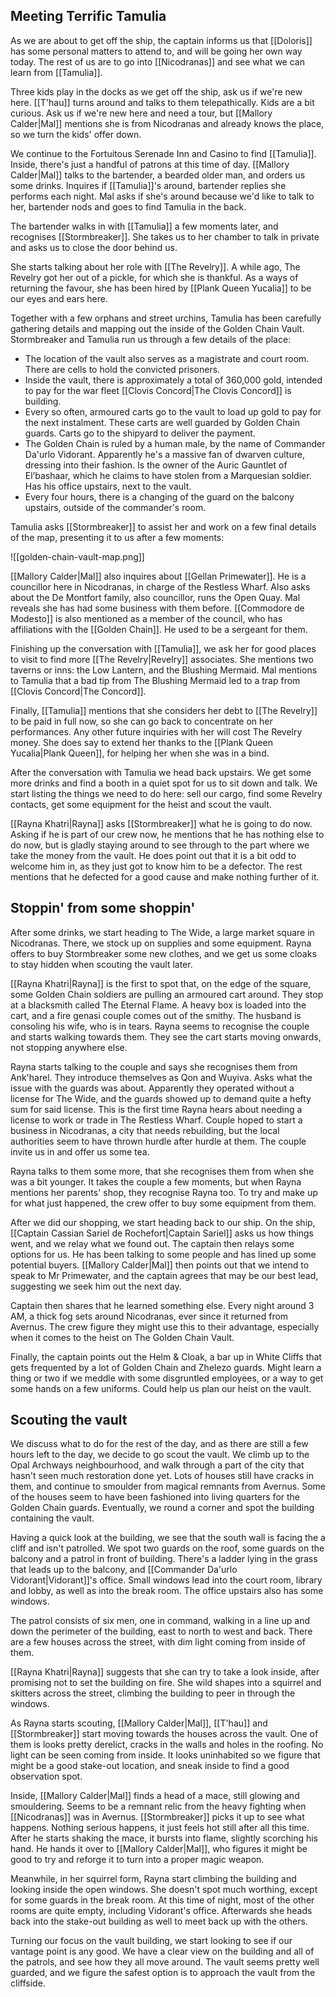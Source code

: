 ## Meeting Terrific Tamulia

As we are about to get off the ship, the captain informs us that [[Doloris]] has some personal matters to attend to, and will be going her own way today. The rest of us are to go into [[Nicodranas]] and see what we can learn from [[Tamulia]].

Three kids play in the docks as we get off the ship, ask us if we're new here. [[T'hau]] turns around and talks to them telepathically. Kids are a bit curious. Ask us if we're new here and need a tour, but [[Mallory Calder|Mal]] mentions she is from Nicodranas and already knows the place, so we turn the kids' offer down.

We continue to the Fortuitous Serenade Inn and Casino to find [[Tamulia]]. Inside, there's just a handful of patrons at this time of day. [[Mallory Calder|Mal]] talks to the bartender, a bearded older man, and orders us some drinks. Inquires if [[Tamulia]]'s around, bartender replies she performs each night. Mal asks if she's around because we'd like to talk to her, bartender nods and goes to find Tamulia in the back.

The bartender walks in with [[Tamulia]] a few moments later, and recognises [[Stormbreaker]]. She takes us to her chamber to talk in private and asks us to close the door behind us.

She starts talking about her role with [[The Revelry]]. A while ago, The Revelry got her out of a pickle, for which she is thankful. As a ways of returning the favour, she has been hired by [[Plank Queen Yucalia]] to be our eyes and ears here.

Together with a few orphans and street urchins, Tamulia has been carefully gathering details and mapping out the inside of the Golden Chain Vault. Stormbreaker and Tamulia run us through a few details of the place:

- The location of the vault also serves as a magistrate and court room. There are cells to hold the convicted prisoners.
- Inside the vault, there is approximately a total of 360,000 gold, intended to pay for the war fleet [[Clovis Concord|The Clovis Concord]] is building.
- Every so often, armoured carts go to the vault to load up gold to pay for the next instalment. These carts are well guarded by Golden Chain guards. Carts go to the shipyard to deliver the payment.
- The Golden Chain is ruled by a human male, by the name of Commander Da'urlo Vidorant. Apparently he's a massive fan of dwarven culture, dressing into their fashion. Is the owner of the Auric Gauntlet of El’bashaar, which he claims to have stolen from a Marquesian soldier. Has his office upstairs, next to the vault.
- Every four hours, there is a changing of the guard on the balcony upstairs, outside of the commander's room.

Tamulia asks [[Stormbreaker]] to assist her and work on a few final details of the map, presenting it to us after a few moments:

![[golden-chain-vault-map.png]]

[[Mallory Calder|Mal]] also inquires about [[Gellan Primewater]]. He is a councillor here in Nicodranas, in charge of the Restless Wharf. Also asks about the De Montfort family, also councillor, runs the Open Quay. Mal reveals she has had some business with them before. [[Commodore de Modesto]] is also mentioned as a member of the council, who has affiliations with the [[Golden Chain]]. He used to be a sergeant for them.

Finishing up the conversation with [[Tamulia]], we ask her for good places to visit to find more [[The Revelry|Revelry]] associates. She mentions two taverns or inns: the Low Lantern, and the Blushing Mermaid. Mal mentions to Tamulia that a bad tip from The Blushing Mermaid led to a trap from [[Clovis Concord|The Concord]].

Finally, [[Tamulia]] mentions that she considers her debt to [[The Revelry]] to be paid in full now, so she can go back to concentrate on her performances. Any other future inquiries with her will cost The Revelry money. She does say to extend her thanks to the [[Plank Queen Yucalia|Plank Queen]], for helping her when she was in a bind.

After the conversation with Tamulia we head back upstairs. We get some more drinks and find a booth in a quiet spot for us to sit down and talk. We start listing the things we need to do here: sell our cargo, find some Revelry contacts, get some equipment for the heist and scout the vault.

[[Rayna Khatri|Rayna]] asks [[Stormbreaker]] what he is going to do now. Asking if he is part of our crew now, he mentions that he has nothing else to do now, but is gladly staying around to see through to the part where we take the money from the vault. He does point out that it is a bit odd to welcome him in, as they just got to know him to be a defector. The rest mentions that he defected for a good cause and make nothing further of it.

## Stoppin' from some shoppin'

After some drinks, we start heading to The Wide, a large market square in Nicodranas. There, we stock up on supplies and some equipment. Rayna offers to buy Stormbreaker some new clothes, and we get us some cloaks to stay hidden when scouting the vault later.

[[Rayna Khatri|Rayna]] is the first to spot that, on the edge of the square, some Golden Chain soldiers are pulling an armoured cart around. They stop at a blacksmith called The Eternal Flame. A heavy box is loaded into the cart, and a fire genasi couple comes out of the smithy. The husband is consoling his wife, who is in tears. Rayna seems to recognise the couple and starts walking towards them. They see the cart starts moving onwards, not stopping anywhere else.

Rayna starts talking to the couple and says she recognises them from Ank'harel. They introduce themselves as Qon and Wuyiva. Asks what the issue with the guards was about. Apparently they operated without a license for The Wide, and the guards showed up to demand quite a hefty sum for said license. This is the first time Rayna hears about needing a license to work or trade in The Restless Wharf. Couple hoped to start a business in Nicodranas, a city that needs rebuilding, but the local authorities seem to have thrown hurdle after hurdle at them. The couple invite us in and offer us some tea.

Rayna talks to them some more, that she recognises them from when she was a bit younger. It takes the couple a few moments, but when Rayna mentions her parents' shop, they recognise Rayna too. To try and make up for what just happened, the crew offer to buy some equipment from them.

After we did our shopping, we start heading back to our ship. On the ship, [[Captain Cassian Sariel de Rochefort|Captain Sariel]] asks us how things went, and we relay what we found out. The captain then relays some options for us. He has been talking to some people and has lined up some potential buyers. [[Mallory Calder|Mal]] then points out that we intend to speak to Mr Primewater, and the captain agrees that may be our best lead, suggesting we seek him out the next day.

Captain then shares that he learned something else. Every night around 3 AM, a thick fog sets around Nicodranas, ever since it returned from Avernus. The crew figure they might use this to their advantage, especially when it comes to the heist on The Golden Chain Vault.

Finally, the captain points out the Helm & Cloak, a bar up in White Cliffs that gets frequented by a lot of Golden Chain and Zhelezo guards. Might learn a thing or two if we meddle with some disgruntled employees, or a way to get some hands on a few uniforms. Could help us plan our heist on the vault.

## Scouting the vault

We discuss what to do for the rest of the day, and as there are still a few hours left to the day, we decide to go scout the vault. We climb up to the Opal Archways neighbourhood, and walk through a part of the city that hasn't seen much restoration done yet. Lots of houses still have cracks in them, and continue to smoulder from magical remnants from Avernus. Some of the houses seem to have been fashioned into living quarters for the Golden Chain guards. Eventually, we round a corner and spot the building containing the vault.

Having a quick look at the building, we see that the south wall is facing the a cliff and isn't patrolled. We spot two guards on the roof, some guards on the balcony and a patrol in front of building. There's a ladder lying in the grass that leads up to the balcony, and [[Commander Da'urlo Vidorant|Vidorant]]'s office. Small windows lead into the court room, library and lobby, as well as into the break room. The office upstairs also has some windows.

The patrol consists of six men, one in command, walking in a line up and down the perimeter of the building, east to north to west and back. There are a few houses across the street, with dim light coming from inside of them.

[[Rayna Khatri|Rayna]] suggests that she can try to take a look inside, after promising not to set the building on fire. She wild shapes into a squirrel and skitters across the street, climbing the building to peer in through the windows.

As Rayna starts scouting, [[Mallory Calder|Mal]], [[T'hau]] and [[Stormbreaker]] start moving towards the houses across the vault. One of them is looks pretty derelict, cracks in the walls and holes in the roofing. No light can be seen coming from inside. It looks uninhabited so we figure that might be a good stake-out location, and sneak inside to find a good observation spot.

Inside, [[Mallory Calder|Mal]] finds a head of a mace, still glowing and smouldering. Seems to be a remnant relic from the heavy fighting when [[Nicodranas]] was in Avernus. [[Stormbreaker]] picks it up to see what happens. Nothing serious happens, it just feels hot still after all this time. After he starts shaking the mace, it bursts into flame, slightly scorching his hand. He hands it over to [[Mallory Calder|Mal]], who figures it might be good to try and reforge it to turn into a proper magic weapon.

Meanwhile, in her squirrel form, Rayna start climbing the building and looking inside the open windows. She doesn't spot much worthing, except for some guards in the break room. At this time of night, most of the other rooms are quite empty, including Vidorant's office. Afterwards she heads back into the stake-out building as well to meet back up with the others.

Turning our focus on the vault building, we start looking to see if our vantage point is any good. We have a clear view on the building and all of the patrols, and see how they all move around. The vault seems pretty well guarded, and we figure the safest option is to approach the vault from the cliffside.